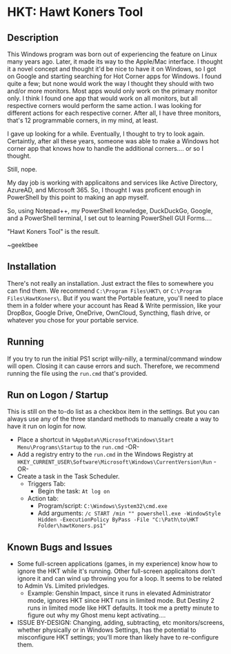 # HKT: Hawt Koners Tool
## Description
This Windows program was born out of experiencing the feature on Linux many years ago. Later, it made its way to the Apple/Mac interface. I thought it a novel concept and thought it'd be nice to have it on Windows, so I got on Google and starting searching for Hot Corner apps for Windows. I found quite a few; but none would work the way I thought they should with two and/or more monitors. Most apps would only work on the primary monitor only. I think I found one app that would work on all monitors, but all respective corners would perform the same action. I was looking for different actions for each respective corner. After all, I have three monitors, that's 12 programmable corners, in my mind, at least.

I gave up looking for a while. Eventually, I thought to try to look again. Certaintly, after all these years, someone was able to make a Windows hot corner app that knows how to handle the additional corners.... or so I thought.

Still, nope.

My day job is working with applicaitons and services like Active Directory, AzureAD, and Microsoft 365. So, I thought I was proficent enough in PowerShell by this point to making an app myself.

So, using Notepad++, my PowerShell knowledge, DuckDuckGo, Google, and a PowerShell terminal, I set out to learning PowerShell GUI Forms....

"Hawt Koners Tool" is the result.

~geektbee

## Installation
There's not really an installation. Just extract the files to somewhere you can find them. We recommend `C:\Program Files\HKT\` or `C:\Program Files\HawtKoners\`. But if you want the Portable feature, you'll need to place them in a folder where your account has Read & Write permission, like your DropBox, Google Drive, OneDrive, OwnCloud, Syncthing, flash drive, or whatever you chose for your portable service. 

## Running
If you try to run the initial PS1 script willy-nilly, a terminal/command window will open. Closing it can cause errors and such. Therefore, we recommend running the file using the `run.cmd` that's provided.

## Run on Logon / Startup
This is still on the to-do list as a checkbox item in the settings. But you can always use any of the three standard methods to manually create a way to have it run on login for now.
* Place a shortcut in `%AppData%\Microsoft\Windows\Start Menu\Programs\Startup` to the `run.cmd` -OR-
* Add a registry entry to the `run.cmd` in the Windows Registry at `HKEY_CURRENT_USER\Software\Microsoft\Windows\CurrentVersion\Run` -OR-
* Create a task in the Task Scheduler.
  * Triggers Tab:
    *  Begin the task: `At log on`
  * Action tab:
    *  Program/script: `C:\Windows\System32\cmd.exe`
    *  Add arguments: `/c START /min "" powershell.exe -WindowStyle Hidden -ExecutionPolicy ByPass -File "C:\Path\to\HKT Folder\hawtKoners.ps1"`

## Known Bugs and Issues
* Some full-screen applications (games, in my experience) know how to ignore the HKT while it's running. Other full-screen applicaitons don't ignore it and can wind up throwing you for a loop. It seems to be related to Admin Vs. Limited privledges. 
  * Example: Genshin Impact, since it runs in elevated Administrator mode, ignores HKT since HKT runs in limited mode. But Destiny 2 runs in limited mode like HKT defaults. It took me a pretty minute to figure out why my Ghost menu kept activating....
* ISSUE BY-DESIGN: Changing, adding, subtracting, etc monitors/screens, whether physically or in Windows Settings, has the potential to misconfigure HKT settings; you'll more than likely have to re-configure them.
